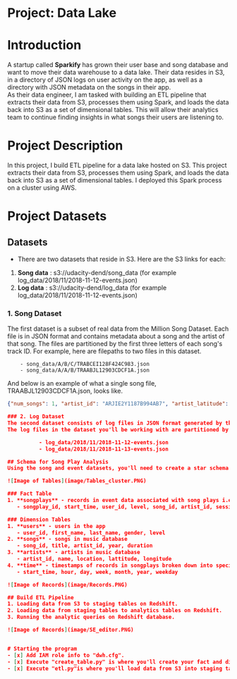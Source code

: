 # **Project: Data Lake**      


# Introduction    
A startup called **Sparkify** has grown their user base and song database and want to move their data warehouse to a data lake. Their data resides in S3, in a directory of JSON logs on user activity on the app, as well as a directory with JSON metadata on the songs in their app.      
As their data engineer, I am tasked with building an ETL pipeline that extracts their data from S3, processes them using Spark, and loads the data back into S3 as a set of dimensional tables. This will allow their analytics team to continue finding insights in what songs their users are listening to.      

# Project Description
In this project, I build ETL pipeline for a data lake hosted on S3. This project extracts their data from S3, processes them using Spark, and loads the data back into S3 as a set of dimensional tables. I deployed this Spark process on a cluster using AWS.    

# Project Datasets
## Datasets  
- There are two datasets that reside in S3. Here are the S3 links for each:
 1. **Song data** : s3://udacity-dend/song_data (for example log_data/2018/11/2018-11-12-events.json)      
 2. **Log data** : s3://udacity-dend/log_data (for example log_data/2018/11/2018-11-12-events.json)           

### 1. Song Dataset
The first dataset is a subset of real data from the Million Song Dataset. Each file is in JSON format and contains metadata about a song and the artist of that song. The files are partitioned by the first three letters of each song's track ID. For example, here are filepaths to two files in this dataset.             

        - song_data/A/B/C/TRABCEI128F424C983.json
        - song_data/A/A/B/TRAABJL12903CDCF1A.json      

And below is an example of what a single song file, TRAABJL12903CDCF1A.json, looks like.     

```json
{"num_songs": 1, "artist_id": "ARJIE2Y1187B994AB7", "artist_latitude": null, "artist_longitude": null, "artist_location": "", "artist_name": "Line Renaud", "song_id": "SOUPIRU12A6D4FA1E1", "title": "Der Kleine Dompfaff", "duration": 152.92036, "year": 0}```

### 2. Log Dataset
The second dataset consists of log files in JSON format generated by this event simulator based on the songs in the dataset above. These simulate app activity logs from an imaginary music streaming app based on configuration settings.
The log files in the dataset you'll be working with are partitioned by year and month. For example, here are filepaths to two files in this dataset.           

          - log_data/2018/11/2018-11-12-events.json
          - log_data/2018/11/2018-11-13-events.json

## Schema for Song Play Analysis
Using the song and event datasets, you'll need to create a star schema optimized for queries on song play analysis. This includes the following tables.

![Image of Tables](image/Tables_cluster.PNG)

### Fact Table
1. **songplays** - records in event data associated with song plays i.e. records with page NextSong
   - songplay_id, start_time, user_id, level, song_id, artist_id, session_id, location, user_agent

### Dimension Tables
1. **users** - users in the app
   - user_id, first_name, last_name, gender, level
2. **songs** - songs in music database
   - song_id, title, artist_id, year, duration
3. **artists** - artists in music database
   - artist_id, name, location, lattitude, longitude
4. **time** - timestamps of records in songplays broken down into specific units
   - start_time, hour, day, week, month, year, weekday

![Image of Records](image/Records.PNG)

## Build ETL Pipeline
1. Loading data from S3 to staging tables on Redshift.
2. Loading data from staging tables to analytics tables on Redshift.
3. Running the analytic queries on Redshift database.

![Image of Records](image/SE_editor.PNG)


# Starting the program  
- [x] Add IAM role info to "dwh.cfg".
- [x] Execute "create_table.py" is where you'll create your fact and dimension tables for the star schema in Redshift..  
- [x] Execute "etl.py"is where you'll load data from S3 into staging tables on Redshift and then process that data into your analytics tables on Redshift.     
